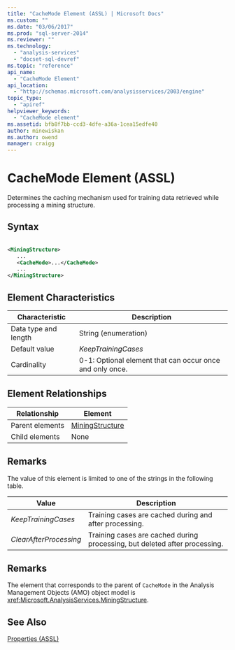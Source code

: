 ```yaml
---
title: "CacheMode Element (ASSL) | Microsoft Docs"
ms.custom: ""
ms.date: "03/06/2017"
ms.prod: "sql-server-2014"
ms.reviewer: ""
ms.technology: 
  - "analysis-services"
  - "docset-sql-devref"
ms.topic: "reference"
api_name: 
  - "CacheMode Element"
api_location: 
  - "http://schemas.microsoft.com/analysisservices/2003/engine"
topic_type: 
  - "apiref"
helpviewer_keywords: 
  - "CacheMode element"
ms.assetid: bfb8f7bb-ccd3-4dfe-a36a-1cea15edfe40
author: minewiskan
ms.author: owend
manager: craigg
---
```

# CacheMode Element (ASSL)
  Determines the caching mechanism used for training data retrieved while processing a mining structure.  
  
## Syntax  
  
```xml  
  
<MiningStructure>  
   ...  
   <CacheMode>...</CacheMode>  
   ...  
</MiningStructure>  
```  
  
## Element Characteristics  
  
|Characteristic|Description|  
|--------------------|-----------------|  
|Data type and length|String (enumeration)|  
|Default value|*KeepTrainingCases*|  
|Cardinality|0-1: Optional element that can occur once and only once.|  
  
## Element Relationships  
  
|Relationship|Element|  
|------------------|-------------|  
|Parent elements|[MiningStructure](../objects/miningstructure-element-assl.md)|  
|Child elements|None|  
  
## Remarks  
 The value of this element is limited to one of the strings in the following table.  
  
|Value|Description|  
|-----------|-----------------|  
|*KeepTrainingCases*|Training cases are cached during and after processing.|  
|*ClearAfterProcessing*|Training cases are cached during processing, but deleted after processing.|  
  
## Remarks  
 The element that corresponds to the parent of `CacheMode` in the Analysis Management Objects (AMO) object model is <xref:Microsoft.AnalysisServices.MiningStructure>.  
  
## See Also  
 [Properties &#40;ASSL&#41;](properties-assl.md)  
  
  
